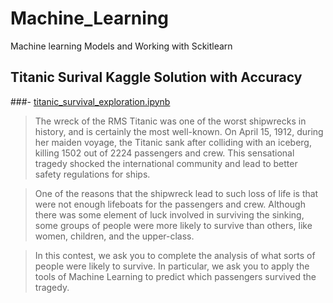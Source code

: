 # Machine_Learning
Machine learning Models and Working with Sckitlearn
## Titanic Surival Kaggle Solution with Accuracy
###- [titanic_survival_exploration.ipynb](htitanic_survival_exploration.ipynb)
>The wreck of the RMS Titanic was one of the worst shipwrecks in history, and is certainly the most well-known.  On April 15, 1912, during her maiden voyage, the Titanic sank after colliding with an iceberg, killing 1502 out of 2224 passengers and crew.  This sensational tragedy shocked the international community and lead to better safety regulations for ships.

>One of the reasons that the shipwreck lead to such loss of life is that were not enough lifeboats for the passengers and crew.  Although there was some element of luck involved in surviving the sinking, some groups of people were more likely to survive than others, like women, children, and the upper-class.

>In this contest, we ask you to complete the analysis of what sorts of people were likely to survive.  In particular, we ask you to apply the tools of Machine Learning to predict which passengers survived the tragedy.


